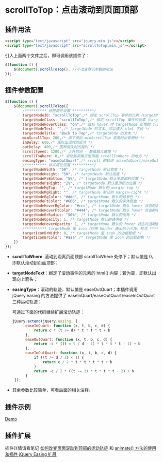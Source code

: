 # scrollToTop：点击滚动到页面顶部

## 插件用法
```html
<script type="text/javascript" src="jquery.min.js"></script>
<script type="text/javascript" src="scrollToTop.min.js"></script>
```
引入上面两个文件之后，即可调用该插件了：
```javascript
$(function () {
    $(document).scrollToTop(); //不改变默认参数的用法
});
```

## 插件参数配置
```javascript
$(function () {
	$(document).scrollToTop({
		/********** 标签属性设置 **********/
		targetNodeID: "scrollToTop",/* 绑定 scrollTop 事件的元素（targetNode） id */
		targetNodeClass: "scrollToTop",/* 绑定 scrollTop 事件的元素（targetNode） class */
		targetNodeHoverClass: "on",/* 鼠标 hover 时 targetNode 新增的 class */
		targetNodeText: "",/* targetNode 的文本，可以填入 html 字段 */
		targetNodeTitle: "Back to Top",/* targetNode 的文本 */
		minScrollTop: 200,/* 向下滚动 minScrollTop 高度时出现图标 */
		inDelay: 600,/* 图标出现时的延时 */
		outDelay: 400,/* 图标消失时的延时 */
		scrollSpeed: 1200,/* 上升时间 - 数值越大越慢 */
		scrollToWhere: 0,/* 滚动到距离页面顶端 scrollToWhere 的地方 */
		easingType: "easeOutQuart",/* scroll 的轨迹（easeInQuart/easeOutQuart/easeInOutQuart）*/
		/********** 样式属性设置 **********/
		targetNodeWidth: "50", /* targetNode 默认宽度 */
		targetNodeHeight: "50", /* targetNode 默认高度 */
		targetNodePsBottom: "5%", /* targetNode 默认里底部的位置 */
		targetNodePsRight: "2%", /* targetNode 默认里顶部的位置 */
		targetNodeMgTop: "", /* targetNode 默认的 margin-top */
		targetNodeMgRight: "", /* targetNode 默认的 margin-right */
		targetNodeBgColor: "#ddd", /* targetNode 默认的背景色 */
		targetNodeFtColor: "#666", /* targetNode 默认的字体颜色 */
		targetNodeHoverBgColor: "#ccc", /* targetNode 默认 hover 状态的背景色 */
		targetNodeHoverFtColor: "#444", /* targetNode 默认 hover 状态的字体颜色 */
		targetNodeBrRadius: "50%", /* targetNode 默认的倒角 */
		targetNodeOpacity: 1, /* targetNode 默认的透明度 */
		targetNodeHoverOpacity: 1, /* targetNode 默认的 hover 状态的透明度 */
		/********** targetNode 里 icon（利用 border 画出的小三角）样式 **********/
		targetIconBrWidth: 8, /* targetNode 里 icon 的边框粗细 */
		targetIconBrColor: "#aaa" /* targetNode 里 icon 的边框颜色 */
	})
});
```
- **scrollToWhere**: 滚动到距离页面顶部 scrollToWhere 处停下；默认值是 0，即默认滚动到页面顶部；
- **targetNodeText**：绑定了滚动事件的元素的 html() 内容；若为空，即默认出现向上箭头；
- **easingType**：滚动的轨迹，默认值是 easeOutQuart；本插件调用 jQuery.easing 的方法提供了 easeInQuart/easeOutQuart/easeInOutQuart 三种运动轨迹；

  可通过下面的代码继续扩展滚动轨迹：

  ```javascript
  jQuery.extend(jQuery.easing, {
		easeInQuart: function (x, t, b, c, d) {
			return c * (t /= d) * t * t * t + b
		},
		easeOutQuart: function (x, t, b, c, d) {
			return -c * ((t = t / d - 1) * t * t * t - 1) + b
		},
		easeInOutQuart: function (x, t, b, c, d) {
			if ((t /= d / 2) < 1) {
				return c / 2 * t * t * t * t + b
			}
			return -c / 2 * ((t -= 2) * t * t * t - 2) + b
		}
   });
  ```
- 其余参数比较简单，可看后面的相关注释。

## 插件示例
[Demo](https://alvinyw.github.io/Blog/DsScrollToTop/scrollToTop.html)

## 插件扩展
插件详情请看笔记 [如何改变页面滚动到顶部的运动轨迹](http://alvinwp.com/js/431) 和 [animate() 方法的使用和插件 jQuery Easing 扩展](http://alvinwp.com/js/392)